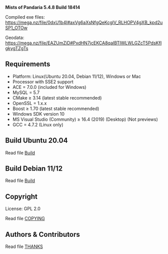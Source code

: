 
**Mists of Pandaria 5.4.8 Build 18414**

Compiled exe files: https://mega.nz/file/0dxU1b4I#axVg6aXsNfgQeKcglV_RLHOPV4gXB_kpd2uSP1_OTOw

Geodata: https://mega.nz/file/EAZUmZiD#PxdHN7jcEKCA8qaIBTIWLWLGZcT5PdsKfIgkygTZgTs

## Requirements
+ Platform: Linux(Ubuntu 20.04, Debian 11/12), Windows or Mac
+ Processor with SSE2 support
+ ACE = 7.0.0 (included for Windows) 
+ MySQL = 5.7
+ CMake ≥ 3.14 (latest stable recommended) 
+ OpenSSL = 1.x.x
+ Boost ≥ 1.70 (latest stable recommended)
+ Windows SDK version 10
+ MS Visual Studio (Community) ≥ 16.4 (2019) (Desktop) (Not previews) 
+ GCC = 4.7.2 (Linux only)

## Build Ubuntu 20.04
Read file [Build](BUILD.md)
## Build Debian 11/12
Read file [Build](BUILD_DEBIAN.md)

## Copyright
License: GPL 2.0

Read file [COPYING](COPYING.md)

## Authors &amp; Contributors
Read file [THANKS](THANKS.md)
